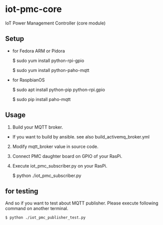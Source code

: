 # iot-pmc-core
IoT Power Management Controller (core module)

## Setup
- for Fedora ARM or Pidora

    $ sudo yum install python-rpi-gpio

    $ sudo yum install python-paho-mqtt

- for RaspbianOS

    $ sudo apt install python-pip python-rpi.gpio

    $ sudo pip install paho-mqtt

## Usage
1. Build your MQTT broker.
 - If you want to build by ansible. see also build_activemq_broker.yml
2. Modify mqtt_broker value in source code.
3. Connect PMC daughter board on GPIO of your RasPi.
4. Execute iot_pmc_subscriber.py on your RasPi.

    $ python ./iot_pmc_subscriber.py

## for testing
And so if you want to test about MQTT publisher. Please execute following command on another terminal.

    $ python ./iot_pmc_publisher_test.py

